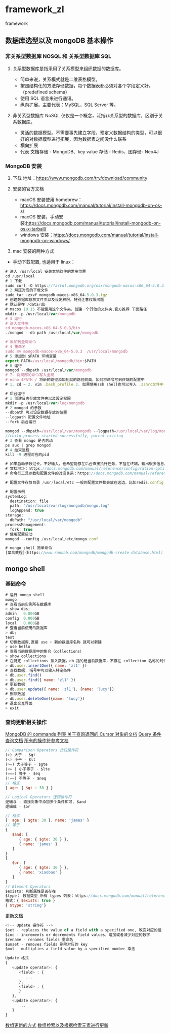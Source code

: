 # framework_zl
framework

## 数据库选型以及 mongoDB 基本操作

### 非关系型数据库 NOSQL 和 关系型数据库 SQL

1. 关系型数据库是指采用了关系模型来组织数据的数据库。

   - 简单来说，关系模式就是二维表格模型。
   - 按照结构化的方法存储数据，每个数据表都必须对各个字段定义好。（predefined schema）
   - 使用 SQL 语言来进行通讯。
   - 纵向扩展。主要代表：MySQL，SQL Server 等。

2. 非关系型数据库
   NoSQL 仅仅是一个概念，泛指非关系型的数据库，区别于关系数据库。

   - 灵活的数据模型。不需要事先建立字段，预定义数据结构的类型，可以很好的对数据模型进行拓展，因为数据表之间没什么联系
   - 横向扩展
   - 代表 文档存储 - MongoDB、key value 存储 - Redis、图存储- Neo4J

### MongoDB 安装

1. 下载 地址：https://www.mongodb.com/try/download/community

2. 安装的官方文档

   - macOS 安装使用 homebrew：https://docs.mongodb.com/manual/tutorial/install-mongodb-on-os-x/
   - macOS 安装，手动安装:https://docs.mongodb.com/manual/tutorial/install-mongodb-on-os-x-tarball/
   - windows 安装：https://docs.mongodb.com/manual/tutorial/install-mongodb-on-windows/

3. mac 安装的两种方式

- 手动下载配置, 也适用于 linux：

```js
# 进入 /usr/local 安装本地软件的常用位置
cd /usr/local
# 1 下载
sudo curl -O https://fastdl.mongodb.org/osx/mongodb-macos-x86_64-5.0.3.tgz
# 2 解压对应的下载文件
sudo tar -zxvf mongodb-macos-x86_64-5.0.3.tgz
# 创建数据库存放文件夹以及设定权限，特别注意权限问题
# 默认是在 /data/db
# macos 10.15 不能使用这个文件夹，创建一个其他的文件夹,官方推荐 下面路径
mkdir -p /usr/local/var/mongodb
# 3 运行
# 进入文件夹
cd mongodb-macos-x86_64-5.0.3/bin
./mongod --db-path /usr/local/var/mongodb

# 添加到全局命令
# 4 重命名
sudo mv mongodb-macos-x86_64-5.0.3  /usr/local/mongodb
# 5 添加到 $PATH 环境变量
export PATH=/usr/local/mongodb/bin:$PATH
# 6 运行
mongod --dbpath /usr/local/var/mongodb
# 7. 将局部的命令写入全局
# echo $PATH / 将新的路径添加到就的路径前面，如何将命令写到终端的配置中
# 1. cd ~ 2. vim .bash_profile 3. 如果使用zsh shell也可以写入 .zshrc文件中 # 4. source .bash_profile/.zshrc - 将配置文件中一些列的配置写入当前的shell当中

# 后台运行
# 1 创建日志存放文件夹以及设定权限
mkdir -p /usr/local/var/log/mongodb
# 2 mongod 的参数
--dbpath 可以设定数据存放的位置
--logpath 配置文件地址
--fork 后台运行

mongod --dbpath=/usr/local/var/mongodb --logpath=/usr/local/var/log/mongodb/mongo.log --fork
//child process started successfully, parent exiting
# 3 查看 mongo 是否启动
ps aux | grep mongod
# 4 结束进程
kill -9 进程对应的pid

# 如果启动参数过长，不好输入，也希望能够在后台直接执行任务，不挂在终端，输出很多信息。此时可以使用配置文件
# 文档地址：https://docs.mongodb.com/manual/reference/configuration-options/#std-label-configuration-options
# 命令行工具参数和配置文件的对应关系：https://docs.mongodb.com/manual/reference/configuration-file-settings-command-line-options-mapping/#std-label-conf-file-command-line-mapping

# 配置文件存放目录 /usr/local/etc 一般的配置文件都会放在这边，比如redis.config

# 配置示例
systemLog:
  destination: file
  path: "/usr/local/var/log/mongodb/mongo.log"
  logAppend: true
storage:
  dbPath: "/usr/local/var/mongodb"
processManagement:
  fork: true
# 使用配置启动
mongod --config /usr/local/etc/mongo.conf

# mongo shell 简单命令
[菜鸟教程](https://www.runoob.com/mongodb/mongodb-create-database.html)
```

## mongo shell
### 基础命令
```js
# 运行 mongo shell
mongo
# 查看当前实例所有数据库
> show dbs;
admin   0.000GB
config  0.000GB
local   0.000GB
# 查看当前使用的数据库
> db;
test
# 切换数据库,直接 use + 新的数据库名称 就可以新建
> use hello
# 查看当前数据库中的集合（collections）
> show collections
# 在特定 collections 插入数据，db 指的是当前数据库，不存在 collection 名称的时候会自动插入
> db.user.insertOne({ name: 'zl1' })
# 查找数据, 括号中可以输入特定条件
> db.user.find()
> db.user.find({ name: 'zl1' })
# 更新数据
> db.user.update({ name: 'zl1'}, {name: 'lucy'})
# 删除数据
> db.user.deleteOne({name: 'lucy'})
# 退出交互界面
> exit
```
### 查询更新相关操作

[MongoDB 的 commands 列表 ](https://docs.mongodb.com/manual/reference/command/)
[关于查询返回的 Cursor 对象的文档](https://docs.mongodb.com/drivers/node/current/fundamentals/crud/read-operations/cursor/)
[Query 条件查询文档](https://docs.mongodb.com/drivers/node/current/fundamentals/crud/query-document/)
[所有的操作符参考文档](https://docs.mongodb.com/manual/reference/operator/query/)

```js
// Comparison Operators 比较操作符
(>) 大于 - $gt
(<) 小于 - $lt
(>=) 大于等于 - $gte
(<= ) 小于等于 - $lte
(===) 等于 - $eq
(!==) 不等于 - $neq
// 格式
{ age: { $gt : 30 } }

// Logical Operators 逻辑操作符
逻辑与 - 直接对象中添加多个条件即可, $and
逻辑或 - $or

// 格式 
{  age: { $gte: 30 }, name: 'james' }
// 等于
{
   $and: [
      { age: { $gte: 30 } },
      { name: 'james' }
   ]
}
{
   $or: [
      { age: { $gte: 30 } },
      { name: 'xiaobao' }
   ]
}
// Element Operators
$exists: 判断属性是否存在
$type： 数据类型 所有 types 列表：https://docs.mongodb.com/manual/reference/operator/query/type/#available-types
格式：{ $exists: true }
{ $type: 'string'}
```
[更新文档](https://docs.mongodb.com/drivers/node/current/fundamentals/crud/write-operations/change-a-document/)

```js
<!-- Update 操作符 -->
$set - replaces the value of a field with a specified one, 改变对应的值
$inc - increments or decrements field values，增加或者减少对应的数字
$rename - renames fields 重命名
$unset - removes fields 删除对应的 key
$mul - multiplies a field value by a specified number 乘法

Update 格式
{
   <update operator>: {
      <field> : {
         ...
      },
      <field> : {
      }
   },
   <update operator>: {
      ...
   }
}
```
[数组更新的方式](https://docs.mongodb.com/manual/reference/operator/update-array/)
[数组检索以及根据检索元素进行更新
](https://docs.mongodb.com/manual/tutorial/query-arrays/)